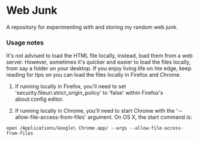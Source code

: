 # Web Junk

A repository for experimenting with and storing my random web junk.

### Usage notes

It's not advised to load the HTML file locally, instead, load them from a web server. However, sometimes it's quicker and easier to load the files locally, from say a folder on your desktop. If you enjoy living life on hte edge, keep reading for tips on you can load the files locally in Firefox and Chrome.

1. If running locally in Firefox, you'll need to set 'security.fileuri.strict_origin_policy' to 'false' within Firefox's about:config editor.

2. If running locally in Chrome, you'll need to start Chrome with the '--allow-file-access-from-files' argument. On OS X, the start command is:

`open /Applications/Google\ Chrome.app/ --args --allow-file-access-from-files`
